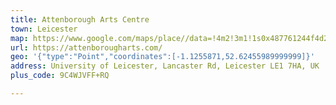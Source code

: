 ```yaml
---
title: Attenborough Arts Centre
town: Leicester
map: https://www.google.com/maps/place//data=!4m2!3m1!1s0x487761244f4d29c3:0x79e0a12b8688411b?sa=X&ved=1t%3A8290&ictx=111
url: https://attenborougharts.com/
geo: '{"type":"Point","coordinates":[-1.1255871,52.62455989999999]}'
address: University of Leicester, Lancaster Rd, Leicester LE1 7HA, UK
plus_code: 9C4WJVFF+RQ

---
```


